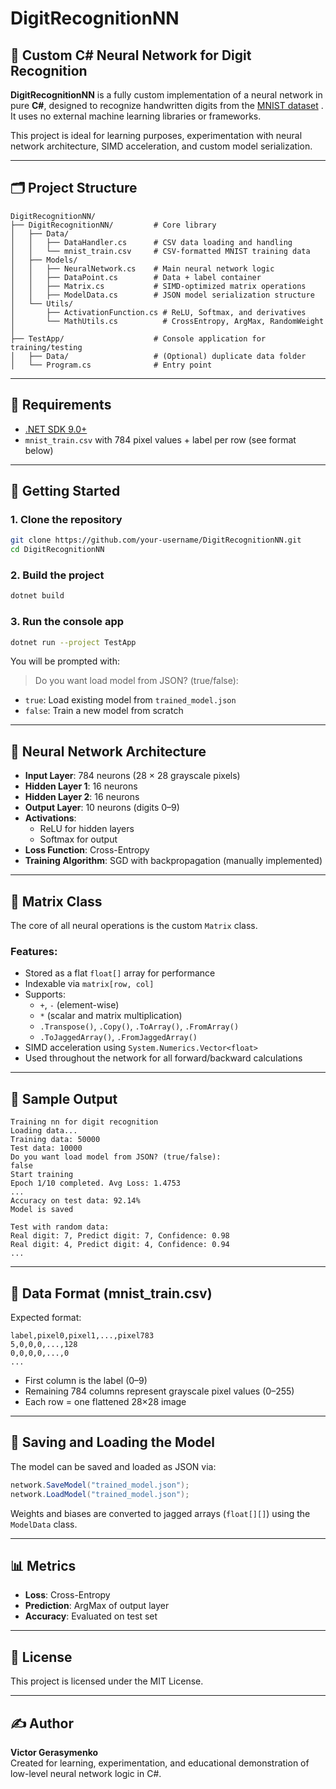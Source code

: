 # DigitRecognitionNN

## 🧠 Custom C# Neural Network for Digit Recognition

**DigitRecognitionNN** is a fully custom implementation of a neural network in pure **C#**, designed to recognize handwritten digits from the [MNIST dataset](https://www.kaggle.com/datasets/oddrationale/mnist-in-csv)
. It uses no external machine learning libraries or frameworks.

This project is ideal for learning purposes, experimentation with neural network architecture, SIMD acceleration, and custom model serialization.

---

## 🗂 Project Structure

```
DigitRecognitionNN/
├── DigitRecognitionNN/         # Core library
│   ├── Data/
│   │   ├── DataHandler.cs      # CSV data loading and handling
│   │   └── mnist_train.csv     # CSV-formatted MNIST training data
│   ├── Models/
│   │   ├── NeuralNetwork.cs    # Main neural network logic
│   │   ├── DataPoint.cs        # Data + label container
│   │   ├── Matrix.cs           # SIMD-optimized matrix operations
│   │   ├── ModelData.cs        # JSON model serialization structure
│   └── Utils/
│       ├── ActivationFunction.cs # ReLU, Softmax, and derivatives
│       └── MathUtils.cs          # CrossEntropy, ArgMax, RandomWeight
│
├── TestApp/                    # Console application for training/testing
│   ├── Data/                   # (Optional) duplicate data folder
│   └── Program.cs              # Entry point
```

---

## 🔧 Requirements

- [.NET SDK 9.0+](https://dotnet.microsoft.com/en-us/download)
- `mnist_train.csv` with 784 pixel values + label per row (see format below)

---

## 🚀 Getting Started

### 1. Clone the repository

```bash
git clone https://github.com/your-username/DigitRecognitionNN.git
cd DigitRecognitionNN
```

### 2. Build the project

```bash
dotnet build
```

### 3. Run the console app

```bash
dotnet run --project TestApp
```

You will be prompted with:

> Do you want load model from JSON? (true/false):

- `true`: Load existing model from `trained_model.json`
- `false`: Train a new model from scratch

---

## 🧠 Neural Network Architecture

- **Input Layer**: 784 neurons (28 × 28 grayscale pixels)
- **Hidden Layer 1**: 16 neurons
- **Hidden Layer 2**: 16 neurons
- **Output Layer**: 10 neurons (digits 0–9)
- **Activations**:
  - ReLU for hidden layers
  - Softmax for output
- **Loss Function**: Cross-Entropy
- **Training Algorithm**: SGD with backpropagation (manually implemented)

---

## 🧮 Matrix Class

The core of all neural operations is the custom `Matrix` class.

### Features:

- Stored as a flat `float[]` array for performance
- Indexable via `matrix[row, col]`
- Supports:
  - `+`, `-` (element-wise)
  - `*` (scalar and matrix multiplication)
  - `.Transpose()`, `.Copy()`, `.ToArray()`, `.FromArray()`
  - `.ToJaggedArray()`, `.FromJaggedArray()`
- SIMD acceleration using `System.Numerics.Vector<float>`
- Used throughout the network for all forward/backward calculations

---

## 🧪 Sample Output

```
Training nn for digit recognition
Loading data... 
Training data: 50000
Test data: 10000
Do you want load model from JSON? (true/false):
false
Start training
Epoch 1/10 completed. Avg Loss: 1.4753
...
Accuracy on test data: 92.14%
Model is saved

Test with random data:
Real digit: 7, Predict digit: 7, Confidence: 0.98
Real digit: 4, Predict digit: 4, Confidence: 0.94
...
```

---

## 📁 Data Format (mnist_train.csv)

Expected format:

```
label,pixel0,pixel1,...,pixel783
5,0,0,0,...,128
0,0,0,0,...,0
...
```

- First column is the label (0–9)
- Remaining 784 columns represent grayscale pixel values (0–255)
- Each row = one flattened 28×28 image

---

## 💾 Saving and Loading the Model

The model can be saved and loaded as JSON via:

```csharp
network.SaveModel("trained_model.json");
network.LoadModel("trained_model.json");
```

Weights and biases are converted to jagged arrays (`float[][]`) using the `ModelData` class.

---

## 📊 Metrics

- **Loss**: Cross-Entropy
- **Prediction**: ArgMax of output layer
- **Accuracy**: Evaluated on test set

---

## 📜 License

This project is licensed under the MIT License.

---

## ✍️ Author

**Victor Gerasymenko**  
Created for learning, experimentation, and educational demonstration of low-level neural network logic in C#.
